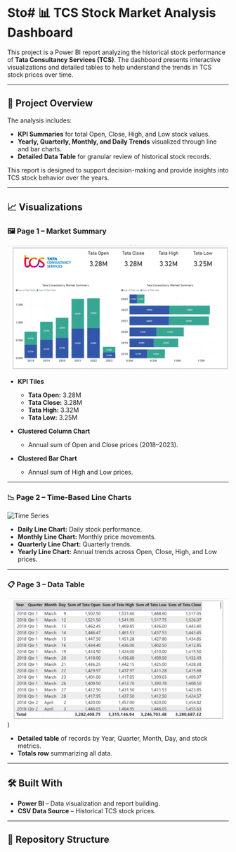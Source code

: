 # Sto# 📊 TCS Stock Market Analysis Dashboard

This project is a Power BI report analyzing the historical stock performance of **Tata Consultancy Services (TCS)**. The dashboard presents interactive visualizations and detailed tables to help understand the trends in TCS stock prices over time.

---

## 📂 Project Overview

The analysis includes:

- **KPI Summaries** for total Open, Close, High, and Low stock values.
- **Yearly, Quarterly, Monthly, and Daily Trends** visualized through line and bar charts.
- **Detailed Data Table** for granular review of historical stock records.

This report is designed to support decision-making and provide insights into TCS stock behavior over the years.

---

## 📈 Visualizations

### 🖼️ Page 1 – Market Summary
![Market Summary](https://github.com/Aishnalla/Stock-Market-Analysis-Dashboard/blob/main/Page1_MarketSummary.png)

- **KPI Tiles**
  - **Tata Open:** 3.28M
  - **Tata Close:** 3.28M
  - **Tata High:** 3.32M
  - **Tata Low:** 3.25M

- **Clustered Column Chart**
  - Annual sum of Open and Close prices (2018–2023).

- **Clustered Bar Chart**
  - Annual sum of High and Low prices.

---

### 📉 Page 2 – Time-Based Line Charts
![Time Series]((https://github.com/Aishnalla/Stock-Market-Analysis-Dashboard/blob/main/Page2_TimeSeries.png))

- **Daily Line Chart:** Daily stock performance.
- **Monthly Line Chart:** Monthly price movements.
- **Quarterly Line Chart:** Quarterly trends.
- **Yearly Line Chart:** Annual trends across Open, Close, High, and Low prices.

---

### 📋 Page 3 – Data Table
![Data Table](https://github.com/Aishnalla/Stock-Market-Analysis-Dashboard/blob/main/Page3_DataTable.png))

- **Detailed table** of records by Year, Quarter, Month, Day, and stock metrics.
- **Totals row** summarizing all data.

---

## 🛠️ Built With

- **Power BI** – Data visualization and report building.
- **CSV Data Source** – Historical TCS stock prices.

---

## 📎 Repository Structure


